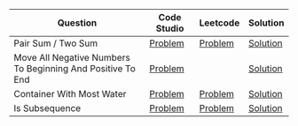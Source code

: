 | Question                                                   | Code Studio                                                                                                                    | Leetcode                                                           | Solution                                  |
| ---------------------------------------------------------- | ------------------------------------------------------------------------------------------------------------------------------ | ------------------------------------------------------------------ | ----------------------------------------- |
| Pair Sum / Two Sum                                         | [Problem](https://www.codingninjas.com/codestudio/problems/pair-sum_1171154)                                                   | [Problem](https://leetcode.com/problems/two-sum/)                  | [Solution](TwoSum.java)                   |
| Move All Negative Numbers To Beginning And Positive To End | [Problem](https://www.codingninjas.com/codestudio/problems/move-all-negative-numbers-to-beginning-and-positive-to-end_1112620) |                                                                    | [Solution](RearrangePostiveNegative.java) |
| Container With Most Water                                  | [Problem](https://www.codingninjas.com/codestudio/problems/container-with-most-water_873860)                                   | [Problem](https://leetcode.com/problems/container-with-most-water) | [Solution](ContainerWithMostWater.java)   |
| Is Subsequence                                             | [Problem](https://www.codingninjas.com/codestudio/problems/is-subsequence_892991)                                              | [Problem](https://leetcode.com/problems/is-subsequence)            | [Solution](IsSubSequence.java)   |

